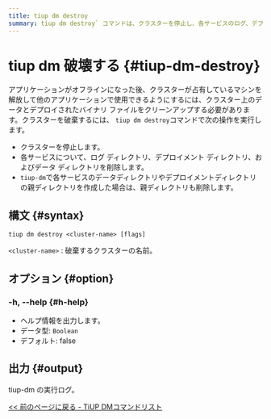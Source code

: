 ```yaml
---
title: tiup dm destroy
summary: tiup dm destroy` コマンドは、クラスターを停止し、各サービスのログ、デプロイメント、およびデータ ディレクトリを削除し、`tiup-dm` によって作成された親ディレクトリも削除します。構文は `tiup dm destroy <cluster-name> [flags]` です。オプション `-h, --help` はヘルプ情報を出力。出力は tiup-dm の実行ログです。
---
```


# tiup dm 破壊する {#tiup-dm-destroy}

アプリケーションがオフラインになった後、クラスターが占有しているマシンを解放して他のアプリケーションで使用できるようにするには、クラスター上のデータとデプロイされたバイナリ ファイルをクリーンアップする必要があります。クラスターを破棄するには、 `tiup dm destroy`コマンドで次の操作を実行します。

-   クラスターを停止します。
-   各サービスについて、ログ ディレクトリ、デプロイメント ディレクトリ、およびデータ ディレクトリを削除します。
-   `tiup-dm`で各サービスのデータディレクトリやデプロイメントディレクトリの親ディレクトリを作成した場合は、親ディレクトリも削除します。

## 構文 {#syntax}

```shell
tiup dm destroy <cluster-name> [flags]
```

`<cluster-name>` : 破棄するクラスターの名前。

## オプション {#option}

### -h, --help {#h-help}

-   ヘルプ情報を出力します。
-   データ型: `Boolean`
-   デフォルト: false

## 出力 {#output}

tiup-dm の実行ログ。

[&lt;&lt; 前のページに戻る - TiUP DMコマンドリスト](/tiup/tiup-component-dm.md#command-list)
